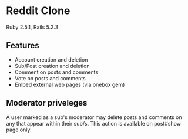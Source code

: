 # Reddit Clone
Ruby 2.5.1, Rails 5.2.3

## Features
- Account creation and deletion
- Sub/Post creation and deletion
- Comment on posts and comments
- Vote on posts and comments
- Embed external web pages (via onebox gem)

## Moderator priveleges
A user marked as a sub's moderator may delete posts and comments on any that appear within their sub/s. This action is available on post#show page only.
